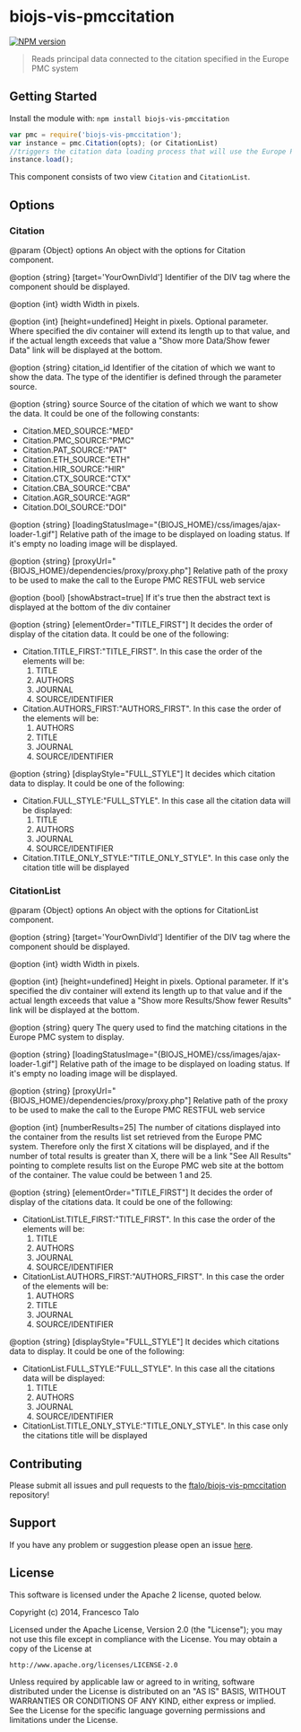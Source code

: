 # biojs-vis-pmccitation

[![NPM version](http://img.shields.io/npm/v/biojs-vis-pmccitation.svg)](https://www.npmjs.org/package/biojs-vis-pmccitation) 

> Reads principal data connected to the citation specified in the Europe PMC system 

## Getting Started
Install the module with: `npm install biojs-vis-pmccitation`

```javascript
var pmc = require('biojs-vis-pmccitation');
var instance = pmc.Citation(opts); (or CitationList)
//triggers the citation data loading process that will use the Europe PMC RESTFUL Web service
instance.load();
```

This component consists of two view `Citation` and `CitationList`.

## Options

### Citation

@param {Object} options An object with the options for Citation component.
   
@option {string} [target='YourOwnDivId']
   Identifier of the DIV tag where the component should be displayed.
   
@option {int} width 
   Width in pixels.
   
@option {int} [height=undefined] 
   Height in pixels. Optional parameter. 
   Where specified the div container will extend its length up to that value, and
   if the actual length exceeds that value a "Show more Data/Show fewer Data" link will be displayed at the bottom.    
   
@option {string} citation_id
   Identifier of the citation of which we want to show the data. 
   The type of the identifier is defined through the parameter source.

@option {string} source
    Source of the citation of which we want to show the data. It could be one of the following constants: 
    <ul>
       <li> Citation.MED_SOURCE:"MED"</li>
       <li> Citation.PMC_SOURCE:"PMC"</li>
       <li> Citation.PAT_SOURCE:"PAT"</li>
       <li> Citation.ETH_SOURCE:"ETH"</li>
       <li> Citation.HIR_SOURCE:"HIR"</li>
       <li> Citation.CTX_SOURCE:"CTX"</li>
       <li> Citation.CBA_SOURCE:"CBA"</li>
       <li> Citation.AGR_SOURCE:"AGR"</li>
       <li> Citation.DOI_SOURCE:"DOI"</li>
    </ul>
    

@option {string} [loadingStatusImage="{BIOJS_HOME}/css/images/ajax-loader-1.gif"] 
   Relative path of the image to be displayed on loading status. If it's empty no loading image will be displayed.
   
@option {string} [proxyUrl="{BIOJS_HOME}/dependencies/proxy/proxy.php"] 
   Relative path of the proxy to be used to make the call to the Europe PMC RESTFUL web service    
 
@option {bool} [showAbstract=true] 
	  If it's true then the abstract text is displayed at the bottom of the div container

@option {string} [elementOrder="TITLE_FIRST"] 
	  It decides the order of display of the citation data. It could be one of the following:
<ul>
     <li>Citation.TITLE_FIRST:"TITLE_FIRST".  
         In this case the order of the elements will be:
         <ol>
            <li>TITLE</li>
            <li>AUTHORS</li>
            <li>JOURNAL</li>
      	    <li>SOURCE/IDENTIFIER</li>
        </ol>
      </li>
      <li>Citation.AUTHORS_FIRST:"AUTHORS_FIRST". 
      In this case the order of the elements will be:
      <ol>
            <li>AUTHORS</li>
            <li>TITLE</li>
            <li>JOURNAL</li>
            <li>SOURCE/IDENTIFIER</li>
      </ol>
      </li>
</ul>

@option {string} [displayStyle="FULL_STYLE"] 
It decides which citation data to display. It could be one of the following:
<ul>
     <li>Citation.FULL_STYLE:"FULL_STYLE".  
         In this case all the citation data will be displayed:
         <ol>
      	    <li>TITLE</li>
            <li>AUTHORS</li>
            <li>JOURNAL</li>
            <li>SOURCE/IDENTIFIER</li>
         </ol>
      </li>
      <li>Citation.TITLE_ONLY_STYLE:"TITLE_ONLY_STYLE". 
      In this case only the citation title will be displayed
      </li>
 </ul>
 	
 
### CitationList

@param {Object} options An object with the options for CitationList component.
   
@option {string} [target='YourOwnDivId']
   Identifier of the DIV tag where the component should be displayed.
   
@option {int} width
   Width in pixels.
   
@option {int} [height=undefined] 
   Height in pixels. Optional parameter. 
   If it's specified the div container will extend its length up to that value and
   if the actual length exceeds that value a "Show more Results/Show fewer Results" link will be displayed at the bottom.    
   
@option {string} query 
    The query used to find the matching citations in the Europe PMC system to display.

@option {string} [loadingStatusImage="{BIOJS_HOME}/css/images/ajax-loader-1.gif"] 
   Relative path of the image to be displayed on loading status. If it's empty no loading image will be displayed.

@option {string} [proxyUrl="{BIOJS_HOME}/dependencies/proxy/proxy.php"] 
   Relative path of the proxy to be used to make the call to the Europe PMC RESTFUL web service    
   
@option {int} [numberResults=25] 
	  The number of citations displayed into the container from the results list set retrieved from the Europe PMC system. Therefore only the first X citations will be displayed,
   and if the number of total results is greater than X, there will be a link "See All Results" pointing to complete results list
   on the Europe PMC web site at the bottom of the container. The value could be between 1 and 25.

@option {string} [elementOrder="TITLE_FIRST"] 
	  It decides the order of display of the citations data. It could be one of the following:
<ul>
     <li>CitationList.TITLE_FIRST:"TITLE_FIRST".  
         In this case the order of the elements will be:
         <ol>
            <li>TITLE</li>
            <li>AUTHORS</li>
            <li>JOURNAL</li>
            <li>SOURCE/IDENTIFIER</li>
         </ol>
      </li>
      <li>CitationList.AUTHORS_FIRST:"AUTHORS_FIRST". 
      In this case the order of the elements will be:
         <ol>
            <li>AUTHORS</li>
            <li>TITLE</li>
            <li>JOURNAL</li>
            <li>SOURCE/IDENTIFIER</li>
         </ol>
      </li>
</ul>

@option {string} [displayStyle="FULL_STYLE"] 
It decides which citations data to display. It could be one of the following:

 <ul>
     <li>CitationList.FULL_STYLE:"FULL_STYLE".  
         In this case all the citations data will be displayed:
         <ol>
            <li>TITLE</li>
            <li>AUTHORS</li>
            <li>JOURNAL</li>
            <li>SOURCE/IDENTIFIER</li>
         </ol>
      </li>
      <li>CitationList.TITLE_ONLY_STYLE:"TITLE_ONLY_STYLE". 
      In this case only the citations title will be displayed
      </li>
 </ul>
	

## Contributing

Please submit all issues and pull requests to the [ftalo/biojs-vis-pmccitation](http://github.com/ftalo/biojs-vis-pmccitation) repository!

## Support
If you have any problem or suggestion please open an issue [here](https://github.com/ftalo/biojs-vis-pmccitation/issues).

## License 


This software is licensed under the Apache 2 license, quoted below.

Copyright (c) 2014, Francesco Talo

Licensed under the Apache License, Version 2.0 (the "License"); you may not
use this file except in compliance with the License. You may obtain a copy of
the License at

    http://www.apache.org/licenses/LICENSE-2.0

Unless required by applicable law or agreed to in writing, software
distributed under the License is distributed on an "AS IS" BASIS, WITHOUT
WARRANTIES OR CONDITIONS OF ANY KIND, either express or implied. See the
License for the specific language governing permissions and limitations under
the License.
